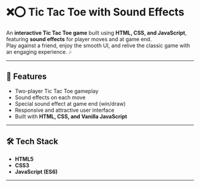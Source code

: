 # ❌⭕ Tic Tac Toe with Sound Effects

An **interactive Tic Tac Toe game** built using **HTML, CSS, and JavaScript**, featuring **sound effects** for player moves and at game end.  
Play against a friend, enjoy the smooth UI, and relive the classic game with an engaging experience. 🎶

---

## 🚀 Features
- Two-player Tic Tac Toe gameplay
- Sound effects on each move
- Special sound effect at game end (win/draw)
- Responsive and attractive user interface
- Built with **HTML, CSS, and Vanilla JavaScript**

---

## 🛠️ Tech Stack
- **HTML5**
- **CSS3**
- **JavaScript (ES6)**

---


